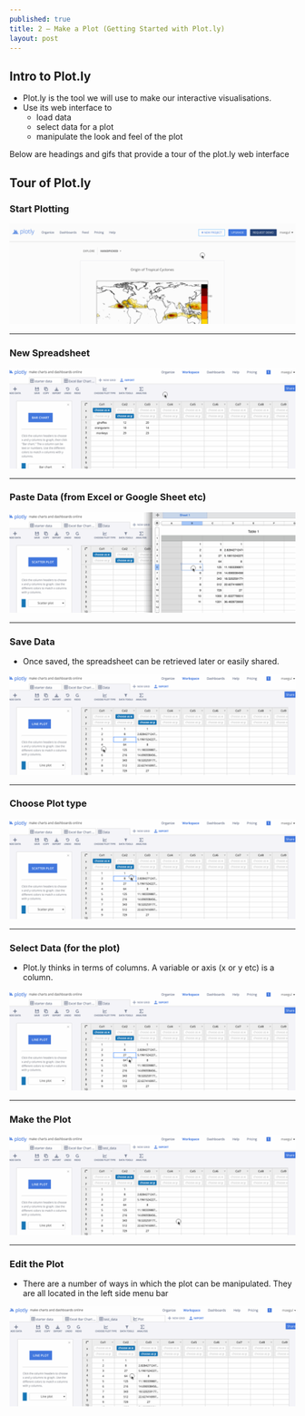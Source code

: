 ```yaml
---
published: true
title: 2 — Make a Plot (Getting Started with Plot.ly)
layout: post
---
```

## Intro to Plot.ly

* Plot.ly is the tool we will use to make our interactive visualisations.
* Use its web interface to 
    * load data
    * select data for a plot
    * manipulate the look and feel of the plot  

Below are headings and gifs that provide a tour of the plot.ly web interface


## Tour of Plot.ly



###  Start Plotting

![](https://raw.githubusercontent.com/dataviz-blog/dataviz-blog.github.io/master/gifs/plotly_tour_start_plotting.gif)


  
---

### New Spreadsheet

![](https://raw.githubusercontent.com/dataviz-blog/dataviz-blog.github.io/master/gifs/new_spreadsheet.gif)




---

### Paste Data (from Excel or Google Sheet etc)

![](https://raw.githubusercontent.com/dataviz-blog/dataviz-blog.github.io/master/gifs/paste_data.gif)




---

### Save Data

* Once saved, the spreadsheet can be retrieved later or easily shared.

![](https://raw.githubusercontent.com/dataviz-blog/dataviz-blog.github.io/master/gifs/save_data.gif)




---

### Choose Plot type

![](https://raw.githubusercontent.com/dataviz-blog/dataviz-blog.github.io/master/gifs/choose_plottype.gif)




---

### Select Data (for the plot)

* Plot.ly thinks in terms of columns.  A variable or axis (x or y etc) is a column.

![](https://raw.githubusercontent.com/dataviz-blog/dataviz-blog.github.io/master/gifs/select_data.gif)




---

### Make the Plot

![](https://raw.githubusercontent.com/dataviz-blog/dataviz-blog.github.io/master/gifs/make_plot.gif)




---

### Edit the Plot

* There are a number of ways in which the plot can be manipulated.  They are all located in the left side menu bar

![](https://raw.githubusercontent.com/dataviz-blog/dataviz-blog.github.io/master/gifs/edit_plot.gif)